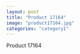 ```yaml
---
layout: post
title: "Product 17164"
image: "product17164.jpg"
categories: "category1"
---
```

Product 17164
